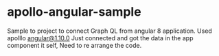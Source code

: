 # apollo-angular-sample

Sample to project to connect Graph QL from angular 8 application.
Used apolllo angular@1.10.0
Just connected and got the data in the app component it self, Need to re arrange the code.
